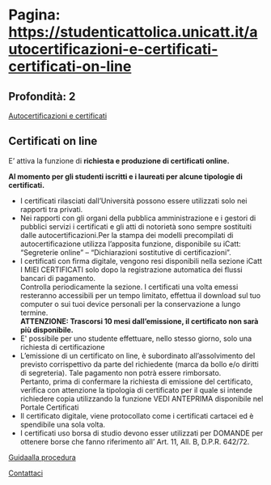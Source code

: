 # Pagina: https://studenticattolica.unicatt.it/autocertificazioni-e-certificati-certificati-on-line

## Profondità: 2

[Autocertificazioni e certificati](durante-gli-studi-autocertificazioni-e-certificati)

## Certificati on line

E’ attiva la funzione di **richiesta e produzione di certificati online.**

**Al momento per gli studenti iscritti e i laureati per alcune tipologie di certificati.**

* I certificati rilasciati dall’Università possono essere utilizzati solo nei rapporti tra privati.
* Nei rapporti con gli organi della pubblica amministrazione e i gestori di pubblici servizi i certificati e gli atti di notorietà sono sempre sostituiti dalle autocertificazioni.Per la stampa dei modelli precompilati di autocertificazione utilizza l’apposita funzione, disponibile su iCatt: “Segreterie online” – “Dichiarazioni sostitutive di certificazioni”.
* I certificati con firma digitale, vengono resi disponibili nella sezione iCatt I MIEI CERTIFICATI solo dopo la registrazione automatica dei flussi bancari di pagamento.  
  Controlla periodicamente la sezione. I certificati una volta emessi resteranno accessibili per un tempo limitato, effettua il download sul tuo computer o sui tuoi device personali per la conservazione a lungo termine.  
  **ATTENZIONE: Trascorsi 10 mesi dall’emissione, il certificato non sarà più disponibile.**
* E' possibile per uno studente effettuare, nello stesso giorno, solo una richiesta di certificazione
* L’emissione di un certificato on line, è subordinato all’assolvimento del previsto corrispettivo da parte del richiedente (marca da bollo e/o diritti di segreteria). Tale pagamento non potrà essere rimborsato.  
  Pertanto, prima di confermare la richiesta di emissione del certificato, verifica con attenzione la tipologia di certificato per il quale si intende richiedere copia utilizzando la funzione VEDI ANTEPRIMA disponibile nel Portale Certificati
* Il certificato digitale, viene protocollato come i certificati cartacei ed è spendibile una sola volta.
* I certificati uso borsa di studio devono esser utilizzati per DOMANDE per ottenere borse che fanno riferimento all’ Art. 11, All. B, D.P.R. 642/72.

[Guidaalla procedura](Tutorial%20certificati_v0.pdf)

[Contattaci](home-contatti "Contattaci")